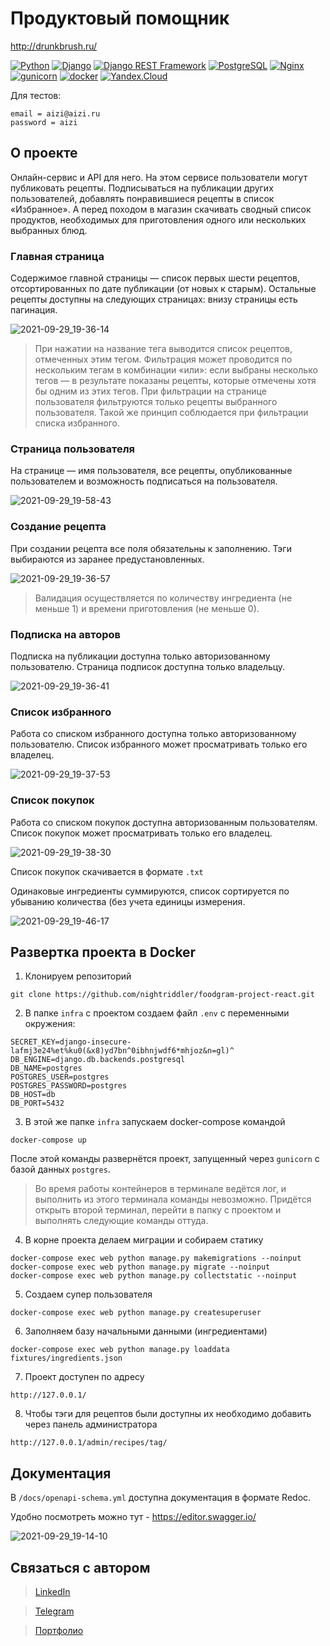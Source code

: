 # Продуктовый помощник

http://drunkbrush.ru/

[![Python](https://img.shields.io/badge/-Python-464646?style=flat-square&logo=Python)](https://www.python.org/)
[![Django](https://img.shields.io/badge/-Django-464646?style=flat-square&logo=Django)](https://www.djangoproject.com/)
[![Django REST Framework](https://img.shields.io/badge/-Django%20REST%20Framework-464646?style=flat-square&logo=Django%20REST%20Framework)](https://www.django-rest-framework.org/)
[![PostgreSQL](https://img.shields.io/badge/-PostgreSQL-464646?style=flat-square&logo=PostgreSQL)](https://www.postgresql.org/)
[![Nginx](https://img.shields.io/badge/-NGINX-464646?style=flat-square&logo=NGINX)](https://nginx.org/ru/)
[![gunicorn](https://img.shields.io/badge/-gunicorn-464646?style=flat-square&logo=gunicorn)](https://gunicorn.org/)
[![docker](https://img.shields.io/badge/-Docker-464646?style=flat-square&logo=docker)](https://www.docker.com/)
[![Yandex.Cloud](https://img.shields.io/badge/-Yandex.Cloud-464646?style=flat-square&logo=Yandex.Cloud)](https://cloud.yandex.ru/)

Для тестов:
```
email = aizi@aizi.ru
password = aizi
```
## О проекте

Онлайн-сервис и API для него.
На этом сервисе пользователи могут публиковать рецепты.
Подписываться на публикации других пользователей, добавлять понравившиеся рецепты в список «Избранное».
А перед походом в магазин скачивать сводный список продуктов, необходимых для приготовления одного или нескольких выбранных блюд.

### Главная страница
Содержимое главной страницы — список первых шести рецептов, отсортированных по дате публикации (от новых к старым). Остальные рецепты доступны на следующих страницах: внизу страницы есть пагинация.

![2021-09-29_19-36-14](https://user-images.githubusercontent.com/75097575/135312804-85f2e59f-3753-462f-81bb-690918d8559d.png)

>При нажатии на название тега выводится список рецептов, отмеченных этим тегом. Фильтрация может проводится по нескольким тегам в комбинации «или»: если выбраны несколько тегов — в результате показаны рецепты, которые отмечены хотя бы одним из этих тегов.
При фильтрации на странице пользователя фильтруются только рецепты выбранного пользователя. Такой же принцип соблюдается при фильтрации списка избранного.

### Страница пользователя
На странице — имя пользователя, все рецепты, опубликованные пользователем и возможность подписаться на пользователя.

![2021-09-29_19-58-43](https://user-images.githubusercontent.com/75097575/135315039-0dacb4f6-a6d1-42be-bf7b-24f217cc3756.png)

### Создание рецепта
При создании рецепта все поля обязательны к заполнению. Тэги выбираются из заранее предустановленных.

![2021-09-29_19-36-57](https://user-images.githubusercontent.com/75097575/135312832-3859c9c9-d410-4305-9877-b1c8a2f74aa6.png)
>Валидация осуществляется по количеству ингредиента (не меньше 1) и времени приготовления (не меньше 0).

### Подписка на авторов
Подписка на публикации доступна только авторизованному пользователю. Страница подписок доступна только владельцу.

![2021-09-29_19-36-41](https://user-images.githubusercontent.com/75097575/135312860-11c12a71-0f92-4938-99c0-a203ece9de19.png)

### Список избранного
Работа со списком избранного доступна только авторизованному пользователю. Список избранного может просматривать только его владелец.

![2021-09-29_19-37-53](https://user-images.githubusercontent.com/75097575/135312879-13371f7c-9cb0-4a04-b277-c97d4f02ea32.png)

### Список покупок
Работа со списком покупок доступна авторизованным пользователям. Список покупок может просматривать только его владелец.

![2021-09-29_19-38-30](https://user-images.githubusercontent.com/75097575/135312897-a9984caf-bde8-4b6f-8c0a-474b6e1c3627.png)

Список покупок скачивается в формате `.txt`

Одинаковые ингредиенты суммируются, список сортируется по убыванию количества (без учета единицы измерения. 

![2021-09-29_19-46-17](https://user-images.githubusercontent.com/75097575/135313120-60c920ff-25c0-4cf8-99e9-6439460ed8ff.png)


## Развертка проекта в Docker
1. Клонируем репозиторий 
```
git clone https://github.com/nightriddler/foodgram-project-react.git
```
2. В папке `infra` с проектом создаем файл `.env` с переменными окружения:
```
SECRET_KEY=django-insecure-lafmj3e24%et%ku0(&x8)yd7bn^0ibhnjwdf6*mhjoz&n=gl)^
DB_ENGINE=django.db.backends.postgresql
DB_NAME=postgres
POSTGRES_USER=postgres
POSTGRES_PASSWORD=postgres
DB_HOST=db
DB_PORT=5432
```
3. В этой же папке `infra` запускаем docker-compose командой 
```
docker-compose up
```
После этой команды развернётся проект, запущенный через `gunicorn` с базой данных `postgres`.
> Во время работы контейнеров в терминале ведётся лог, и выполнить из этого терминала команды невозможно. Придётся открыть второй терминал, перейти в папку с проектом и выполнять следующие команды оттуда.

4. В корне проекта делаем миграции и собираем статику
```
docker-compose exec web python manage.py makemigrations --noinput
docker-compose exec web python manage.py migrate --noinput
docker-compose exec web python manage.py collectstatic --noinput
```
5. Создаем супер пользователя
```
docker-compose exec web python manage.py createsuperuser
```
6. Заполняем базу начальными данными (ингредиентами)
```
docker-compose exec web python manage.py loaddata fixtures/ingredients.json
```
7. Проект доступен по адресу
```
http://127.0.0.1/
```
8. Чтобы тэги для рецептов были доступны их необходимо добавить через панель администратора
```
http://127.0.0.1/admin/recipes/tag/
```
## Документация
В `/docs/openapi-schema.yml` доступна документация в формате Redoc. 

Удобно посмотреть можно тут - https://editor.swagger.io/ 

![2021-09-29_19-14-10](https://user-images.githubusercontent.com/75097575/135312922-9e9329ba-fbcd-4f4f-9eeb-600147e742ed.png)

## Связаться с автором
>[LinkedIn](http://linkedin.com/in/aizi)

>[Telegram](https://t.me/nightriddler)

>[Портфолио](https://github.com/nightriddler)
